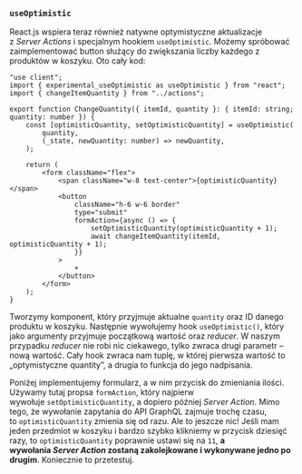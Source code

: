 
### `useOptimistic`

React.js wspiera teraz również natywne optymistyczne aktualizacje z _Server Actions_ i specjalnym hookiem `useOptimistic`. Możemy spróbować zaimplementować button służący do zwiększania liczby każdego z produktów w koszyku. Oto cały kod:

```tsx
"use client";
import { experimental_useOptimistic as useOptimistic } from "react";
import { changeItemQuantity } from "../actions";

export function ChangeQuantity({ itemId, quantity }: { itemId: string; quantity: number }) {
	const [optimisticQuantity, setOptimisticQuantity] = useOptimistic(
		quantity,
		(_state, newQuantity: number) => newQuantity,
	);

	return (
		<form className="flex">
			<span className="w-8 text-center">{optimisticQuantity}</span>
			<button
				className="h-6 w-6 border"
				type="submit"
				formAction={async () => {
					setOptimisticQuantity(optimisticQuantity + 1);
					await changeItemQuantity(itemId, optimisticQuantity + 1);
				}}
			>
				+
			</button>
		</form>
	);
}
```

Tworzymy komponent, który przyjmuje aktualne `quantity` oraz ID danego produktu w koszyku. Następnie wywołujemy hook `useOptimistic()`, który jako argumenty przyjmuje początkową wartość oraz _reducer_. W naszym przypadku _reducer_ nie robi nic ciekawego, tylko zwraca drugi parametr – nową wartość. Cały hook zwraca nam tuplę, w której pierwsza wartość to „optymistyczne quantity”, a drugia to funkcja do jego nadpisania.

Poniżej implementujemy formularz, a w nim przycisk do zmieniania ilości. Używamy tutaj propsa `formAction`, który najpierw wywołuje `setOptimisticQuantity`, a dopiero później _Server Action_. Mimo tego, że wywołanie zapytania do API GraphQL zajmuje trochę czasu, to `optimisticQuantity` zmienia się od razu. Ale to jeszcze nic! Jeśli mam jeden przedmiot w koszyku i bardzo szybko klikniemy w przycisk dziesięć razy, to `optimisticQuantity` poprawnie ustawi się na `11`, **a wywołania _Server Action_ zostaną zakolejkowane i wykonywane jedno po drugim**. Koniecznie to przetestuj.




